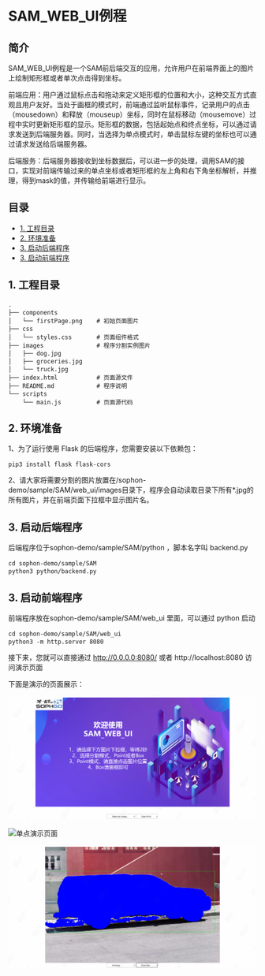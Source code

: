 # SAM_WEB_UI例程

## 简介
SAM_WEB_UI例程是一个SAM前后端交互的应用，允许用户在前端界面上的图片上绘制矩形框或者单次点击得到坐标。

前端应用：用户通过鼠标点击和拖动来定义矩形框的位置和大小，这种交互方式直观且用户友好。当处于画框的模式时，前端通过监听鼠标事件，记录用户的点击（mousedown）和释放（mouseup）坐标，同时在鼠标移动（mousemove）过程中实时更新矩形框的显示。矩形框的数据，包括起始点和终点坐标，可以通过请求发送到后端服务器。同时，当选择为单点模式时，单击鼠标左键的坐标也可以通过请求发送给后端服务器。

后端服务：后端服务器接收到坐标数据后，可以进一步的处理，调用SAM的接口，实现对前端传输过来的单点坐标或者矩形框的左上角和右下角坐标解析，并推理，得到mask的值，并传输给前端进行显示。



## 目录

* [1. 工程目录](#1-工程目录)
* [2. 环境准备](#2-环境准备)
* [3. 启动后端程序](#3-启动后端程序)
* [3. 启动前端程序](#3-启动前端程序)


## 1. 工程目录
```
.
├── components
│   └── firstPage.png    # 初始页面图片
├── css
│   └── styles.css       # 页面组件格式
├── images               # 程序分割实例图片
│   ├── dog.jpg
│   ├── groceries.jpg
│   └── truck.jpg
├── index.html           # 页面源文件
├── README.md            # 程序说明
└── scripts
    └── main.js          # 页面源代码
```
## 2. 环境准备
1、为了运行使用 Flask 的后端程序，您需要安装以下依赖包：
```
pip3 install flask flask-cors
```
2、请大家将需要分割的图片放置在/sophon-demo/sample/SAM/web_ui/images目录下，程序会自动读取目录下所有*.jpg的所有图片，并在前端页面下拉框中显示图片名。

## 3. 启动后端程序
后端程序位于sophon-demo/sample/SAM/python ，脚本名字叫 backend.py
```
cd sophon-demo/sample/SAM
python3 python/backend.py
```
## 3. 启动前端程序
前端程序放在sophon-demo/sample/SAM/web_ui 里面，可以通过 python 启动
```
cd sophon-demo/sample/SAM/web_ui
python3 -m http.server 8080
```

接下来，您就可以直接通过  http://0.0.0.0:8080/  或者  http://localhost:8080  访问演示页面

下面是演示的页面展示：

![前端页面](./components/frontPage.png)

![单点演示页面](./components/singlePoint.png)

![画框演示页面](./components/drawBox.png)